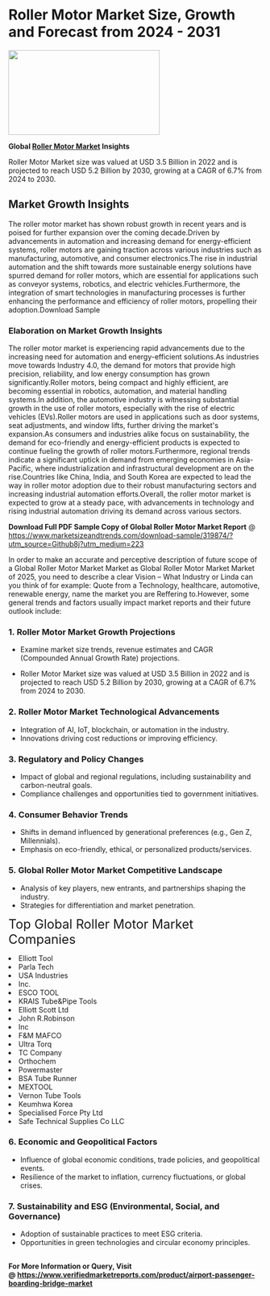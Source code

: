 <H1>Roller Motor Market Size, Growth and Forecast from 2024 - 2031</H1><img class="aligncenter size-medium wp-image-584254" src="https://thirdeyenews.in/wp-content/uploads/2024/09/Global-Market-Research-300x168.jpeg" alt="" width="300" height="168" /><p><strong>Global&nbsp;<a href="https://www.marketsizeandtrends.com/download-sample/319874/?utm_source=Github8j?utm_medium=223">Roller Motor Market</a> Insights</strong></p><p>Roller Motor Market size was valued at USD 3.5 Billion in 2022 and is projected to reach USD 5.2 Billion by 2030, growing at a CAGR of 6.7% from 2024 to 2030.</p><p><h2>Market Growth Insights</h2> The roller motor market has shown robust growth in recent years and is poised for further expansion over the coming decade.Driven by advancements in automation and increasing demand for energy-efficient systems, roller motors are gaining traction across various industries such as manufacturing, automotive, and consumer electronics.The rise in industrial automation and the shift towards more sustainable energy solutions have spurred demand for roller motors, which are essential for applications such as conveyor systems, robotics, and electric vehicles.Furthermore, the integration of smart technologies in manufacturing processes is further enhancing the performance and efficiency of roller motors, propelling their adoption.Download Sample <h3>Elaboration on Market Growth Insights</h3> The roller motor market is experiencing rapid advancements due to the increasing need for automation and energy-efficient solutions.As industries move towards Industry 4.0, the demand for motors that provide high precision, reliability, and low energy consumption has grown significantly.Roller motors, being compact and highly efficient, are becoming essential in robotics, automation, and material handling systems.In addition, the automotive industry is witnessing substantial growth in the use of roller motors, especially with the rise of electric vehicles (EVs).Roller motors are used in applications such as door systems, seat adjustments, and window lifts, further driving the market's expansion.As consumers and industries alike focus on sustainability, the demand for eco-friendly and energy-efficient products is expected to continue fueling the growth of roller motors.Furthermore, regional trends indicate a significant uptick in demand from emerging economies in Asia-Pacific, where industrialization and infrastructural development are on the rise.Countries like China, India, and South Korea are expected to lead the way in roller motor adoption due to their robust manufacturing sectors and increasing industrial automation efforts.Overall, the roller motor market is expected to grow at a steady pace, with advancements in technology and rising industrial automation driving its demand across various sectors.</p><p><span class=""><strong>Download Full PDF Sample Copy of Global Roller Motor Market Report</strong> @ <a href="https://www.marketsizeandtrends.com/download-sample/319874/?utm_source=Github8j?utm_medium=223" target="_blank">https://www.marketsizeandtrends.com/download-sample/319874/?utm_source=Github8j?utm_medium=223</a></span></p><p>In order to make an accurate and perceptive description of future scope of a Global&nbsp;Roller Motor Market Market as Global&nbsp;Roller Motor Market Market of 2025, you need to describe a clear Vision &ndash; What Industry or Linda can you think of for example: Quote from a Technology, healthcare, automotive, renewable energy, name the market you are Reffering to.However, some general trends and factors usually impact market reports and their future outlook include:</p><h3>1.&nbsp;<strong>Roller Motor Market Growth Projections</strong></h3><ul><li>Examine market size trends, revenue estimates and CAGR (Compounded Annual Growth Rate) projections.</li><li><p>Roller Motor Market size was valued at USD 3.5 Billion in 2022 and is projected to reach USD 5.2 Billion by 2030, growing at a CAGR of 6.7% from 2024 to 2030.</p></li></ul><h3>2.&nbsp;<strong>Roller Motor Market Technological Advancements</strong></h3><ul><li>Integration of AI, IoT, blockchain, or automation in the industry.</li><li>Innovations driving cost reductions or improving efficiency.</li></ul><h3>3.&nbsp;<strong>Regulatory and Policy Changes</strong></h3><ul><li>Impact of global and regional regulations, including sustainability and carbon-neutral goals.</li><li>Compliance challenges and opportunities tied to government initiatives.</li></ul><h3>4.&nbsp;<strong>Consumer Behavior Trends</strong></h3><ul><li>Shifts in demand influenced by generational preferences (e.g., Gen Z, Millennials).</li><li>Emphasis on eco-friendly, ethical, or personalized products/services.</li></ul><h3>5.&nbsp;<strong>Global Roller Motor Market Competitive Landscape</strong></h3><ul><li>Analysis of key players, new entrants, and partnerships shaping the industry.</li><li>Strategies for differentiation and market penetration.</li></ul><p data-pm-slice="1 1 []"><span style="color: inherit; font-family: inherit; font-size: 25px;">Top Global Roller Motor Market Companies</span></p><div class="" data-test-id=""><p><li>Elliott Tool</li><li> Parla Tech</li><li> USA Industries</li><li> Inc.</li><li> ESCO TOOL</li><li> KRAIS Tube&Pipe Tools</li><li> Elliott Scott Ltd</li><li> John R.Robinson</li><li> Inc</li><li> F&M MAFCO</li><li> Ultra Torq</li><li> TC Company</li><li> Orthochem</li><li> Powermaster</li><li> BSA Tube Runner</li><li> MEXTOOL</li><li> Vernon Tube Tools</li><li> Keumhwa Korea</li><li> Specialised Force Pty Ltd</li><li> Safe Technical Supplies Co LLC</li></p></div><h3>6.&nbsp;<strong>Economic and Geopolitical Factors</strong></h3><ul><li>Influence of global economic conditions, trade policies, and geopolitical events.</li><li>Resilience of the market to inflation, currency fluctuations, or global crises.</li></ul><h3>7.&nbsp;<strong>Sustainability and ESG (Environmental, Social, and Governance)</strong></h3><ul><li>Adoption of sustainable practices to meet ESG criteria.</li><li>Opportunities in green technologies and circular economy principles.</li></ul><h2><strong style="font-size: 14px;">For More Information or Query, Visit @&nbsp;</strong><a style="background-color: #ffffff; font-size: 14px;" href="https://www.marketsizeandtrends.com/report/roller-motor-market/" target="_blank">https://www.verifiedmarketreports.com/product/airport-passenger-boarding-bridge-market</a></h2>